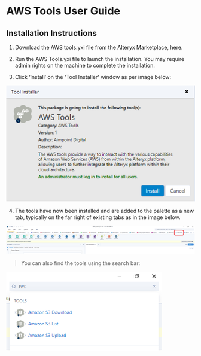 # AWS Tools User Guide

## Installation Instructions

1. Download the AWS tools.yxi file from the Alteryx Marketplace, here.

2.  Run the AWS Tools.yxi file to launch the installation. You may
    require admin rights on the machine to complete the installation.

3.  Click ‘Install’ on the 'Tool Installer' window as per image below:

![installer](screenshots/1.png)

4.  The tools have now been installed and are added to the palette as a
    new tab, typically on the far right of existing tabs as in the image
    below.

![tab](screenshots/2.png)

> You can also find the tools using the search bar:

![search bar](screenshots/3.png)
